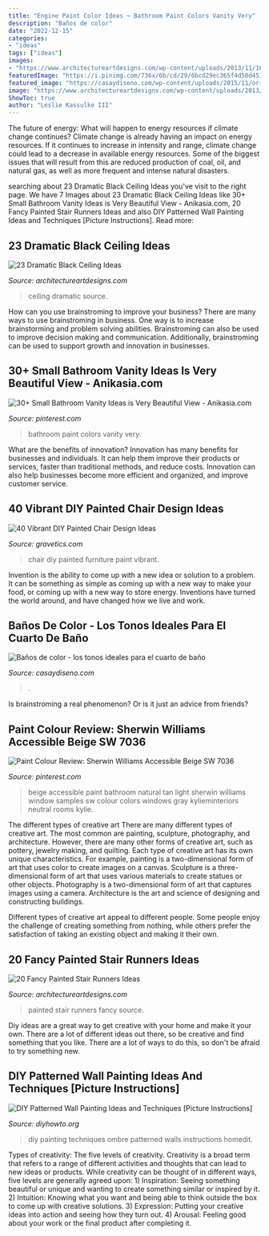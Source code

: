 ```yaml
---
title: "Engine Paint Color Ideas ~ Bathroom Paint Colors Vanity Very"
description: "Baños de color"
date: "2022-12-15"
categories:
- "ideas"
tags: ["ideas"]
images:
- "https://www.architectureartdesigns.com/wp-content/uploads/2013/11/1617.jpg"
featuredImage: "https://i.pinimg.com/736x/6b/cd/29/6bcd29ec365f4d50d451858ccb43189a.jpg"
featured_image: "https://casaydiseno.com/wp-content/uploads/2015/11/original-diseño-ñ´baño-´color.jpeg"
image: "https://www.architectureartdesigns.com/wp-content/uploads/2013/09/1822-630x945.jpg"
ShowToc: true
author: "Leslie Kassulke III"
---
```



The future of energy: What will happen to energy resources if climate change continues?
Climate change is already having an impact on energy resources. If it continues to increase in intensity and range, climate change could lead to a decrease in available energy resources. Some of the biggest issues that will result from this are reduced production of coal, oil, and natural gas, as well as more frequent and intense natural disasters.

	

		
searching about 23 Dramatic Black Ceiling Ideas you've visit to the right page. We have 7 Images about 23 Dramatic Black Ceiling Ideas like 30+ Small Bathroom Vanity Ideas is Very Beautiful View - Anikasia.com, 20 Fancy Painted Stair Runners Ideas and also DIY Patterned Wall Painting Ideas and Techniques [Picture Instructions]. Read more:
		
    
## 23 Dramatic Black Ceiling Ideas

<img loading=lazy src="https://www.architectureartdesigns.com/wp-content/uploads/2013/11/1617.jpg" onerror="this.onerror=null;this.src='https://tse3.mm.bing.net/th?id=OIP.bclHZocX1cS9uNG82hUJSgHaFj&amp;pid=15.1';" alt="23 Dramatic Black Ceiling Ideas">

_Source: architectureartdesigns.com_

>ceiling dramatic source. 

	

How can you use brainstroming to improve your business?
There are many ways to use brainstroming in business. One way is to increase brainstorming and problem solving abilities. Brainstroming can also be used to improve decision making and communication. Additionally, brainstroming can be used to support growth and innovation in businesses.

    
## 30+ Small Bathroom Vanity Ideas Is Very Beautiful View - Anikasia.com

<img loading=lazy src="https://i.pinimg.com/736x/86/ab/1d/86ab1d1e3df4aabffbc4cd3e852d769a.jpg" onerror="this.onerror=null;this.src='https://tse3.mm.bing.net/th?id=OIP.gc3RwYXUuuJRH97TNfkWsAHaLG&amp;pid=15.1';" alt="30+ Small Bathroom Vanity Ideas is Very Beautiful View - Anikasia.com">

_Source: pinterest.com_

>bathroom paint colors vanity very. 

	

What are the benefits of innovation?
Innovation has many benefits for businesses and individuals. It can help them improve their products or services, faster than traditional methods, and reduce costs. Innovation can also help businesses become more efficient and organized, and improve customer service.

    
## 40 Vibrant DIY Painted Chair Design Ideas

<img loading=lazy src="http://www.gravetics.com/wp-content/uploads/2017/08/DIY-Chair-Furniture-Art-Look-at-what-a-little-paint-and-fabric-can-do-to-and-old-chair.jpg" onerror="this.onerror=null;this.src='https://tse1.mm.bing.net/th?id=OIP.5fc6ID9aAkxFa6m4nhvbUgHaNO&amp;pid=15.1';" alt="40 Vibrant DIY Painted Chair Design Ideas">

_Source: gravetics.com_

>chair diy painted furniture paint vibrant. 

	

Invention is the ability to come up with a new idea or solution to a problem. It can be something as simple as coming up with a new way to make your food, or coming up with a new way to store energy. Inventions have turned the world around, and have changed how we live and work.

    
## Baños De Color - Los Tonos Ideales Para El Cuarto De Baño

<img loading=lazy src="https://casaydiseno.com/wp-content/uploads/2015/11/original-diseño-ñ´baño-´color.jpeg" onerror="this.onerror=null;this.src='https://tse2.mm.bing.net/th?id=OIP.kKWGyqzorAh3ge8C4jdnxgHaJ3&amp;pid=15.1';" alt="Baños de color - los tonos ideales para el cuarto de baño">

_Source: casaydiseno.com_

>. 

	

Is brainstroming a real phenomenon? Or is it just an advice from friends?

    
## Paint Colour Review: Sherwin Williams Accessible Beige SW 7036

<img loading=lazy src="https://i.pinimg.com/736x/6b/cd/29/6bcd29ec365f4d50d451858ccb43189a.jpg" onerror="this.onerror=null;this.src='https://tse4.mm.bing.net/th?id=OIP.kK6eRUHcbtHsia0Agq6JYwHaJ3&amp;pid=15.1';" alt="Paint Colour Review: Sherwin Williams Accessible Beige SW 7036">

_Source: pinterest.com_

>beige accessible paint bathroom natural tan light sherwin williams window samples sw colour colors windows gray kylieminteriors neutral rooms kylie. 

	

The different types of creative art
There are many different types of creative art. The most common are painting, sculpture, photography, and architecture. However, there are many other forms of creative art, such as pottery, jewelry making, and quilting.
Each type of creative art has its own unique characteristics. For example, painting is a two-dimensional form of art that uses color to create images on a canvas. Sculpture is a three-dimensional form of art that uses various materials to create statues or other objects. Photography is a two-dimensional form of art that captures images using a camera. Architecture is the art and science of designing and constructing buildings.

Different types of creative art appeal to different people. Some people enjoy the challenge of creating something from nothing, while others prefer the satisfaction of taking an existing object and making it their own.

    
## 20 Fancy Painted Stair Runners Ideas

<img loading=lazy src="https://www.architectureartdesigns.com/wp-content/uploads/2013/09/1822-630x945.jpg" onerror="this.onerror=null;this.src='https://tse1.mm.bing.net/th?id=OIP.sFNlK2ooxy0xq5uuM2PcpAHaLH&amp;pid=15.1';" alt="20 Fancy Painted Stair Runners Ideas">

_Source: architectureartdesigns.com_

>painted stair runners fancy source. 

	

Diy ideas are a great way to get creative with your home and make it your own. There are a lot of different ideas out there, so be creative and find something that you like. There are a lot of ways to do this, so don't be afraid to try something new.

    
## DIY Patterned Wall Painting Ideas And Techniques [Picture Instructions]

<img loading=lazy src="http://www.diyhowto.org/wp-content/uploads/DIY-Ombre-Wall-Painting-DIY-Wall-Painting-Ideas-Techniques-Tutorials-DIYHowto.jpg" onerror="this.onerror=null;this.src='https://tse3.mm.bing.net/th?id=OIP.TfbrSVxF6fMzFX4xgdrr4wHaNQ&amp;pid=15.1';" alt="DIY Patterned Wall Painting Ideas and Techniques [Picture Instructions]">

_Source: diyhowto.org_

>diy painting techniques ombre patterned walls instructions homedit. 

	

Types of creativity: The five levels of creativity.
Creativity is a broad term that refers to a range of different activities and thoughts that can lead to new ideas or products. While creativity can be thought of in different ways, five levels are generally agreed upon: 1) Inspiration: Seeing something beautiful or unique and wanting to create something similar or inspired by it. 
2) Intuition: Knowing what you want and being able to think outside the box to come up with creative solutions. 
3) Expression: Putting your creative ideas into action and seeing how they turn out. 
4) Arousal: Feeling good about your work or the final product after completing it.

